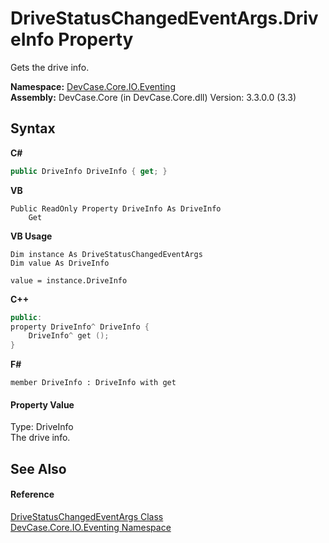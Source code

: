 # DriveStatusChangedEventArgs.DriveInfo Property 
 

Gets the drive info.

**Namespace:**&nbsp;<a href="N_DevCase_Core_IO_Eventing">DevCase.Core.IO.Eventing</a><br />**Assembly:**&nbsp;DevCase.Core (in DevCase.Core.dll) Version: 3.3.0.0 (3.3)

## Syntax

**C#**<br />
``` C#
public DriveInfo DriveInfo { get; }
```

**VB**<br />
``` VB
Public ReadOnly Property DriveInfo As DriveInfo
	Get
```

**VB Usage**<br />
``` VB Usage
Dim instance As DriveStatusChangedEventArgs
Dim value As DriveInfo

value = instance.DriveInfo

```

**C++**<br />
``` C++
public:
property DriveInfo^ DriveInfo {
	DriveInfo^ get ();
}
```

**F#**<br />
``` F#
member DriveInfo : DriveInfo with get

```


#### Property Value
Type: DriveInfo<br />The drive info.

## See Also


#### Reference
<a href="T_DevCase_Core_IO_Eventing_DriveStatusChangedEventArgs">DriveStatusChangedEventArgs Class</a><br /><a href="N_DevCase_Core_IO_Eventing">DevCase.Core.IO.Eventing Namespace</a><br />